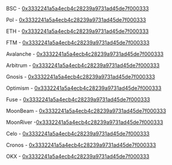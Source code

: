 
BSC - [0x3332241a5a4ecb4c28239a9731ad45de7f000333](https://bscscan.com/address/0x3332241a5a4ecb4c28239a9731ad45de7f000333)

Pol - [0x3332241a5a4ecb4c28239a9731ad45de7f000333](	https://polygonscan.com/address/0x3332241a5a4ecb4c28239a9731ad45de7f000333)

ETH - [0x3332241a5a4ecb4c28239a9731ad45de7f000333](	https://etherscan.io/address/0x3332241a5a4ecb4c28239a9731ad45de7f000333)

FTM - [0x3332241a5a4ecb4c28239a9731ad45de7f000333](	https://ftmscan.com/address/0x3332241a5a4eCb4c28239A9731ad45De7f000333)

Avalanche - [0x3332241a5a4ecb4c28239a9731ad45de7f000333](https://snowtrace.io/address/0x3332241a5a4ecb4c28239a9731ad45de7f000333)

Arbitrum - [0x3332241a5a4ecb4c28239a9731ad45de7f000333](https://arbiscan.io/address/0x3332241a5a4eCb4c28239A9731ad45De7f000333)

Gnosis - [0x3332241a5a4ecb4c28239a9731ad45de7f000333](https://blockscout.com/xdai/mainnet/address/0x3332241a5a4eCb4c28239A9731ad45De7f000333)

Optimism - [0x3332241a5a4ecb4c28239a9731ad45de7f000333](https://optimistic.etherscan.io/address/0x3332241a5a4eCb4c28239A9731ad45De7f000333)

Fuse - [0x3332241a5a4ecb4c28239a9731ad45de7f000333](https://explorer.fuse.io/address/0x3332241a5a4eCb4c28239A9731ad45De7f000333)

MoonBeam - [0x3332241a5a4ecb4c28239a9731ad45de7f000333](https://moonbeam.moonscan.io/address/0x3332241a5a4eCb4c28239A9731ad45De7f000333)

MoonRiver -[0x3332241a5a4ecb4c28239a9731ad45de7f000333](https://moonriver.moonscan.io/address/0x3332241a5a4eCb4c28239A9731ad45De7f000333)

Celo - [0x3332241a5a4ecb4c28239a9731ad45de7f000333](https://celoscan.io/address/0x3332241a5a4eCb4c28239A9731ad45De7f000333)

Cronos - [0x3332241a5a4ecb4c28239a9731ad45de7f000333](https://cronoscan.com/address/0x3332241a5a4ecb4c28239a9731ad45de7f000333)

OKX - [0x3332241a5a4ecb4c28239a9731ad45de7f000333](https://www.oklink.com/en/okc/address/0x3332241a5a4ecb4c28239a9731ad45de7f000333)
